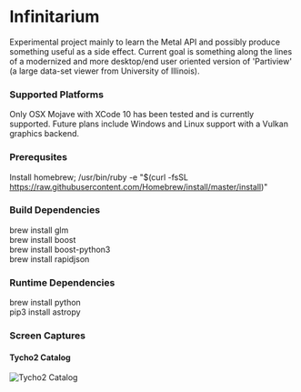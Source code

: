 # Infinitarium
Experimental project mainly to learn the Metal API and possibly produce something useful as a side effect. Current goal is something along the lines of a modernized and more desktop/end user oriented version of 'Partiview' (a large data-set viewer from University of Illinois).

### Supported Platforms
Only OSX Mojave with XCode 10 has been tested and is currently supported. Future plans include Windows and Linux support with a Vulkan graphics backend. 

### Prerequsites
Install homebrew; /usr/bin/ruby -e "$(curl -fsSL https://raw.githubusercontent.com/Homebrew/install/master/install)"

### Build Dependencies
brew install glm  
brew install boost  
brew install boost-python3  
brew install rapidjson

### Runtime Dependencies
brew install python   
pip3 install astropy  

### Screen Captures

#### Tycho2 Catalog
![Tycho2 Catalog](screen_captures/tycho2.png)



